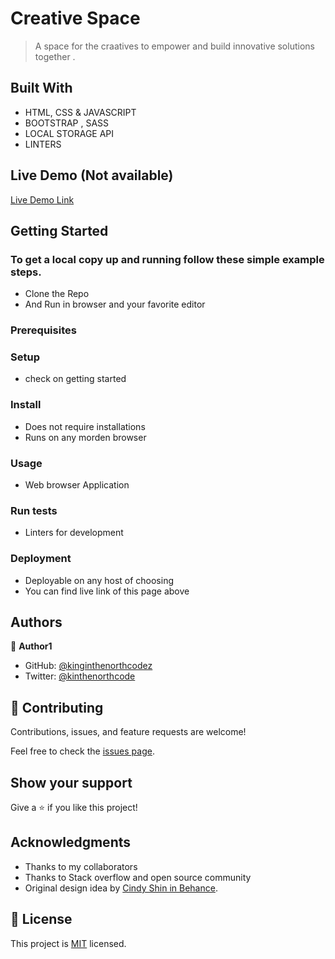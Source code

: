 

# Creative Space

> A space for the craatives to empower and build innovative solutions together .


## Built With

- HTML, CSS & JAVASCRIPT
- BOOTSTRAP , SASS
- LOCAL STORAGE API
- LINTERS

## Live Demo (Not available)

[Live Demo Link](https://livedemo.com)


## Getting Started

### To get a local copy up and running follow these simple example steps.
  - Clone the Repo 
  - And Run in browser and your favorite editor

### Prerequisites

### Setup
- check on getting started
### Install
- Does  not require installations
- Runs on any morden browser
### Usage
- Web browser Application
### Run tests
- Linters for development 
### Deployment
- Deployable on any host of choosing 
- You can find live link of this page above



## Authors

👤 **Author1**

- GitHub: [@kinginthenorthcodez](https://github.com/kinginthenorthcodez)
- Twitter: [@kinthenorthcode](https://twitter.com/kinthenorthcode)


## 🤝 Contributing

Contributions, issues, and feature requests are welcome!

Feel free to check the [issues page](../../issues/).

## Show your support

Give a ⭐️ if you like this project!

## Acknowledgments

- Thanks to my collaborators
- Thanks to Stack overflow and open source community
- Original design idea by [Cindy Shin in Behance](https://www.behance.net/adagio07).

## 📝 License

This project is [MIT](./MIT.md) licensed.
